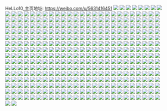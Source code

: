 HeLLo10_主页地址: https://weibo.com/u/5631416451 
![](https://wx4.sinaimg.cn/mw2000/00696QFBly1h9gvikogoyj30u0140dkh.jpg) 
![](https://wx4.sinaimg.cn/mw2000/00696QFBly1h9gvikwonqj30u012b7bi.jpg) 
![](https://wx4.sinaimg.cn/mw2000/00696QFBly1h9gvikfmyjj30u0140afq.jpg) 
![](https://wx4.sinaimg.cn/mw2000/00696QFBly1h9gvil4nvqj30u0140dl4.jpg) 
![](https://wx4.sinaimg.cn/mw2000/00696QFBly1h9gvilc6n3j30u0140jwq.jpg) 
![](https://wx4.sinaimg.cn/mw2000/00696QFBly1h9gvils35dj30u0143aet.jpg) 
![](https://wx4.sinaimg.cn/mw2000/00696QFBly1h8ce9akb11j30u014041a.jpg) 
![](https://wx4.sinaimg.cn/mw2000/00696QFBly1h8ce99rm3gj30wr0u0785.jpg) 
![](https://wx4.sinaimg.cn/mw2000/00696QFBly1h7e6f5nr23j30u00u0dhk.jpg) 
![](https://wx4.sinaimg.cn/mw2000/00696QFBly1h7e6f615dxj30u00u0gsd.jpg) 
![](https://wx4.sinaimg.cn/mw2000/00696QFBly1h7e6f5c0t3j30u00u0wmt.jpg) 
![](https://wx4.sinaimg.cn/mw2000/00696QFBly1h7bfurokdmj30nj0sgmzv.jpg) 
![](https://wx4.sinaimg.cn/mw2000/00696QFBly1h7bfus3k7xj30wi0o50x0.jpg) 
![](https://wx4.sinaimg.cn/mw2000/00696QFBly1h7bfuqio0lj30wh0oitbj.jpg) 
![](https://wx4.sinaimg.cn/mw2000/00696QFBly1h6tf9h2k1yj31hc0u0k1x.jpg) 
![](https://wx4.sinaimg.cn/mw2000/00696QFBly1h6tf9ejcaaj31400u0wmw.jpg) 
![](https://wx4.sinaimg.cn/mw2000/00696QFBly1h6q19s6ti1j30u014010m.jpg) 
![](https://wx4.sinaimg.cn/mw2000/00696QFBly1h6q19ugqxtj31400u00xq.jpg) 
![](https://wx4.sinaimg.cn/mw2000/00696QFBly1h6hidrooelj30u01400u3.jpg) 
![](https://wx4.sinaimg.cn/mw2000/00696QFBly1h6hids96duj30u014043r.jpg) 
![](https://wx4.sinaimg.cn/mw2000/00696QFBly1h6hieypjwyj30u00so43z.jpg) 
![](https://wx4.sinaimg.cn/mw2000/00696QFBly1h6cg748rlkj30u014045c.jpg) 
![](https://wx4.sinaimg.cn/mw2000/00696QFBly1h6cg74je1xj30u0140n44.jpg) 
![](https://wx4.sinaimg.cn/mw2000/00696QFBly1h60muvlv05j30u0140js8.jpg) 
![](https://wx4.sinaimg.cn/mw2000/00696QFBly1h60muvuuwjj30u0140wia.jpg) 
![](https://wx4.sinaimg.cn/mw2000/00696QFBly1h60muwgwvzj30u01400wq.jpg) 
![](https://wx4.sinaimg.cn/mw2000/00696QFBly1h60mw9haloj30u014w455.jpg) 
![](https://wx4.sinaimg.cn/mw2000/00696QFBly1h60mw95beyj30u014eq3q.jpg) 
![](https://wx4.sinaimg.cn/mw2000/00696QFBly1h60muwoyh1j30u01400yc.jpg) 
![](https://wx4.sinaimg.cn/mw2000/00696QFBly1h5q2p63zo4j31400u0471.jpg) 
![](https://wx4.sinaimg.cn/mw2000/00696QFBly1h5q2p5f7bsj31400u0jxn.jpg) 
![](https://wx4.sinaimg.cn/mw2000/00696QFBly1h5q2p5p8rtj30u0140wnj.jpg) 
![](https://wx4.sinaimg.cn/mw2000/00696QFBly1h5q2p6avc2j31400u0wlk.jpg) 
![](https://wx4.sinaimg.cn/mw2000/00696QFBly1h5q2p7ambzj31400u0wof.jpg) 
![](https://wx4.sinaimg.cn/mw2000/00696QFBly1h5q2uiolzuj31hc0u07ei.jpg) 
![](https://wx4.sinaimg.cn/mw2000/00696QFBly1h5q2uiw1prj31400u0dnr.jpg) 
![](https://wx4.sinaimg.cn/mw2000/00696QFBly1h5q2uj7abaj312a0t60z3.jpg) 
![](https://wx4.sinaimg.cn/mw2000/00696QFBly1h56pn5u32qj30u014qdp0.jpg) 
![](https://wx4.sinaimg.cn/mw2000/00696QFBly1h56pn3k58kj30u0288tmm.jpg) 
![](https://wx4.sinaimg.cn/mw2000/00696QFBly1h56pn40c5lj30u027tqj0.jpg) 
![](https://wx4.sinaimg.cn/mw2000/00696QFBly1h56pn4assgj30u0280k2p.jpg) 
![](https://wx4.sinaimg.cn/mw2000/00696QFBly1h56pn4k2wvj30u028d7g0.jpg) 
![](https://wx4.sinaimg.cn/mw2000/00696QFBly1h56pn4zxilj30u0142jxw.jpg) 
![](https://wx4.sinaimg.cn/mw2000/00696QFBly1h56pn6diepj30u014kdnq.jpg) 
![](https://wx4.sinaimg.cn/mw2000/00696QFBly1h56pn78wqwj30u0140q7s.jpg) 
![](https://wx4.sinaimg.cn/mw2000/00696QFBly1h56pn6x78rj30u0141qdi.jpg) 
![](https://wx4.sinaimg.cn/mw2000/00696QFBly1h56pn7lmhdj31400u0wks.jpg) 
![](https://wx4.sinaimg.cn/mw2000/00696QFBly1h4ym35qiuaj30u01hcjxv.jpg) 
![](https://wx4.sinaimg.cn/mw2000/00696QFBly1h4r8j00btfj30u01vitjh.jpg) 
![](https://wx4.sinaimg.cn/mw2000/00696QFBly1h4nxvpyyjbj30k00zkq5w.jpg) 
![](https://wx4.sinaimg.cn/mw2000/00696QFBly1h4nxvq8jkaj30u02i0k8m.jpg) 
![](https://wx4.sinaimg.cn/mw2000/00696QFBly1h4nxvqtqyzj30u0339awz.jpg) 
![](https://wx4.sinaimg.cn/mw2000/00696QFBly1h4nxvr8z7dj30sg340h6q.jpg) 
![](https://wx4.sinaimg.cn/mw2000/00696QFBly1h4nxvrl08lj30u01o07k1.jpg) 
![](https://wx4.sinaimg.cn/mw2000/00696QFBly1h4nxvrysy4j30u013ygv2.jpg) 
![](https://wx4.sinaimg.cn/mw2000/00696QFBly1h4nxvpn6ghj30u02kina1.jpg) 
![](https://wx4.sinaimg.cn/mw2000/00696QFBly1h4nxvsblruj30u00u0gr0.jpg) 
![](https://wx4.sinaimg.cn/mw2000/00696QFBly1h4nxvsiyy5j30u0141jwt.jpg) 
![](https://wx4.sinaimg.cn/mw2000/00696QFBly1h3lccvo8y9j30s80tgaei.jpg) 
![](https://wx4.sinaimg.cn/mw2000/00696QFBly1h3lccvwswlj30u00u00xa.jpg) 
![](https://wx4.sinaimg.cn/mw2000/00696QFBly1h3lccvg7wbj30sr0sln2a.jpg) 
![](https://wx4.sinaimg.cn/mw2000/00696QFBly1h34murxpm5j30u0140dmh.jpg) 
![](https://wx4.sinaimg.cn/mw2000/00696QFBly1h34mut4rhmj31400u0wn4.jpg) 
![](https://wx4.sinaimg.cn/mw2000/00696QFBly1h34muv0b9nj30qa0pmdiw.jpg) 
![](https://wx4.sinaimg.cn/mw2000/00696QFBly1h34muvy25dj31c60u0wtn.jpg) 
![](https://wx4.sinaimg.cn/mw2000/00696QFBly1h34mw2ybmbj313z0u0thj.jpg) 
![](https://wx4.sinaimg.cn/mw2000/00696QFBly1h32yjvywnhj30u01syqd6.jpg) 
![](https://wx4.sinaimg.cn/mw2000/00696QFBly1h32yjtna12j31hc0u0tia.jpg) 
![](https://wx4.sinaimg.cn/mw2000/00696QFBly1h32yjwkl2dj30u01hctl3.jpg) 
![](https://wx4.sinaimg.cn/mw2000/00696QFBly1h32yjyr7n5j30u01syq8o.jpg) 
![](https://wx4.sinaimg.cn/mw2000/00696QFBly1h324kq5m1yj312s0u0jyg.jpg) 
![](https://wx4.sinaimg.cn/mw2000/00696QFBly1h324kquvraj31630ty7cd.jpg) 
![](https://wx4.sinaimg.cn/mw2000/00696QFBly1h324ksed36j31400u0tg5.jpg) 
![](https://wx4.sinaimg.cn/mw2000/00696QFBly1h2xsiucxtvj30wi1ycq7o.jpg) 
![](https://wx4.sinaimg.cn/mw2000/00696QFBly1h2i24rlqcfj30u00u00wd.jpg) 
![](https://wx4.sinaimg.cn/mw2000/00696QFBly1h2fsfrw8ilj30gv0gvq74.jpg) 
![](https://wx4.sinaimg.cn/mw2000/00696QFBly1h2e1bnfxprj31a80q0dty.jpg) 
![](https://wx4.sinaimg.cn/mw2000/00696QFBly1h2e1br1su6j31hc0u0dws.jpg) 
![](https://wx4.sinaimg.cn/mw2000/00696QFBly1h2e1cx6xnaj31400u0duv.jpg) 
![](https://wx4.sinaimg.cn/mw2000/00696QFBly1h2e1dtteknj30s80tmthv.jpg) 
![](https://wx4.sinaimg.cn/mw2000/00696QFBly1h2e1emzi7pj31400u07jg.jpg) 
![](https://wx4.sinaimg.cn/mw2000/00696QFBly1h236y8co6gj30u00u0jws.jpg) 
![](https://wx4.sinaimg.cn/mw2000/00696QFBly1h1zpv7h3voj31ag1ag155.jpg) 
![](https://wx4.sinaimg.cn/mw2000/00696QFBly1h1zi5s0l1zj30ku0rs784.jpg) 
![](https://wx4.sinaimg.cn/mw2000/00696QFBly1h1zi5s7f90j30lx0rqn1h.jpg) 
![](https://wx4.sinaimg.cn/mw2000/00696QFBly1h1w3b9s5yyj30u01sxdmw.jpg) 
![](https://wx4.sinaimg.cn/mw2000/00696QFBly1h1vdqdxwwkj30nl0la48y.jpg) 
![](https://wx4.sinaimg.cn/mw2000/00696QFBly1h1uzsobmbnj30wi1yc163.jpg) 
![](https://wx4.sinaimg.cn/mw2000/00696QFBly1h1ndrlwonbj30tn1gokgr.jpg) 
![](https://wx4.sinaimg.cn/mw2000/00696QFBly1h1ndrmcxgbj30go0giq3j.jpg) 
![](https://wx4.sinaimg.cn/mw2000/00696QFBly1h1a3968v3gj30u00uzwi4.jpg) 
![](https://wx4.sinaimg.cn/mw2000/00696QFBly1h1a395t0p1j312m0u0adx.jpg) 
![](https://wx4.sinaimg.cn/mw2000/00696QFBly1h19f1f5udqj30mh0mhjv1.jpg) 
![](https://wx4.sinaimg.cn/mw2000/00696QFBly1h15kujibsej30u015cdmh.jpg) 
![](https://wx4.sinaimg.cn/mw2000/00696QFBly1h0xu5i84flj30u0140wkq.jpg) 
![](https://wx4.sinaimg.cn/mw2000/00696QFBly1h0wu7xtovkj31400u0gsf.jpg) 
![](https://wx4.sinaimg.cn/mw2000/00696QFBly1h0tzh91xvkj30u00u0wh3.jpg) 
![](https://wx4.sinaimg.cn/mw2000/00696QFBly1h0qylcc6w2j30u00u0jx4.jpg) 
![](https://wx4.sinaimg.cn/mw2000/00696QFBly1h0qylbl1z3j30u00u0dm1.jpg) 
![](https://wx4.sinaimg.cn/mw2000/00696QFBly1h0omem5ossj30tn0tn0wg.jpg) 
![](https://wx4.sinaimg.cn/mw2000/00696QFBly1h0m2weszsjj30u10u00xq.jpg) 
![](https://wx4.sinaimg.cn/mw2000/00696QFBly1h0m2wf0z3sj30ja0ibtat.jpg) 
![](https://wx4.sinaimg.cn/mw2000/00696QFBly1h0howpcn46j30s70rmmzf.jpg) 
![](https://wx4.sinaimg.cn/mw2000/00696QFBly1h0gn1taexoj30u0140jyj.jpg) 
![](https://wx4.sinaimg.cn/mw2000/00696QFBly1h0gn62ll3gj30u0140dm9.jpg) 
![](https://wx4.sinaimg.cn/mw2000/00696QFBly1h0gn6e7qqvj31400u0q6r.jpg) 
![](https://wx4.sinaimg.cn/mw2000/00696QFBly1h04wsuovewj30u01sxtd0.jpg) 
![](https://wx4.sinaimg.cn/mw2000/00696QFBly1h04wro5sorj30u01syn0f.jpg) 
![](https://wx4.sinaimg.cn/mw2000/00696QFBly1h02kcvtky2j30go0goac5.jpg) 
![](https://wx4.sinaimg.cn/mw2000/00696QFBly1gzxjk1l1xfj30wi0hm40x.jpg) 
![](https://wx4.sinaimg.cn/mw2000/00696QFBly1gzuo0qpq92j31400u0n0p.jpg) 
![](https://wx4.sinaimg.cn/mw2000/00696QFBly1gzum9xk5iyj30y00pigsv.jpg) 
![](https://wx4.sinaimg.cn/mw2000/00696QFBly1gzs6i2cbw4j315o2z17wh.jpg) 
![](https://wx4.sinaimg.cn/mw2000/00696QFBly1gzs6i3h6nqj30xc3pc4qp.jpg) 
![](https://wx4.sinaimg.cn/mw2000/00696QFBly1gzs6i40edcj315o334kjl.jpg) 
![](https://wx4.sinaimg.cn/mw2000/00696QFBly1gzs6i4o7qlj315o334kjl.jpg) 
![](https://wx4.sinaimg.cn/mw2000/00696QFBly1gzs6i2wh3bj315o31fnpd.jpg) 
![](https://wx4.sinaimg.cn/mw2000/00696QFBly1gzs6i1oql5j30xc35w1kx.jpg) 
![](https://wx4.sinaimg.cn/mw2000/00696QFBly1gzs6jwv6loj32c0340b2a.jpg) 
![](https://wx4.sinaimg.cn/mw2000/00696QFBly1gzohmdoegsj30wi1ycn69.jpg) 
![](https://wx4.sinaimg.cn/mw2000/00696QFBly1gzhgsnev46j32b42b4qv5.jpg) 
![](https://wx4.sinaimg.cn/mw2000/00696QFBly1gzhgsnqwpqj30zg1bajv6.jpg) 
![](https://wx4.sinaimg.cn/mw2000/00696QFBly1gzbn71d92yj33402c01ky.jpg) 
![](https://wx4.sinaimg.cn/mw2000/00696QFBly1gz8cr1kttgj30wi1yce0k.jpg) 
![](https://wx4.sinaimg.cn/mw2000/00696QFBly1gz3cxv5l1ij32i11vjhdt.jpg) 
![](https://wx4.sinaimg.cn/mw2000/00696QFBly1gyyu8oa7tcj30y70pn76q.jpg) 
![](https://wx4.sinaimg.cn/mw2000/00696QFBly1gyx0qy3pmkj30u00u0jvk.jpg) 
![](https://wx4.sinaimg.cn/mw2000/00696QFBly1gyvcyggn08j32c0340kjn.jpg) 
![](https://wx4.sinaimg.cn/mw2000/00696QFBly1gyvcyhwh0dj32c03407wj.jpg) 
![](https://wx4.sinaimg.cn/mw2000/00696QFBly1gyvcyjnd4aj32c0340x6q.jpg) 
![](https://wx4.sinaimg.cn/mw2000/00696QFBly1gyoqt6ey8ij30u00u0dk2.jpg) 
![](https://wx4.sinaimg.cn/mw2000/00696QFBly1gyoqt6tmpzj30u00u0ad2.jpg) 
![](https://wx4.sinaimg.cn/mw2000/00696QFBly1gyoqt74mpvj30u00u0gs6.jpg) 
![](https://wx4.sinaimg.cn/mw2000/00696QFBly1gykvffcibej32c02c0b29.jpg) 
![](https://wx4.sinaimg.cn/mw2000/00696QFBly1gykvflfk46j32c0340kjm.jpg) 
![](https://wx4.sinaimg.cn/mw2000/00696QFBly1gykvfhzedjj32c0340kjm.jpg) 
![](https://wx4.sinaimg.cn/mw2000/00696QFBly1gykvgy4an6j329727nqv5.jpg) 
![](https://wx4.sinaimg.cn/mw2000/00696QFBly1gykvfjsgslj32c03407wi.jpg) 
![](https://wx4.sinaimg.cn/mw2000/00696QFBly1gykvffzfduj31sc1sc7wh.jpg) 
![](https://wx4.sinaimg.cn/mw2000/00696QFBly1gyfv4wsjnij32bc2bcqsz.jpg) 
![](https://wx4.sinaimg.cn/mw2000/00696QFBly1gyfunzgd7jj32bc2bckjl.jpg) 
![](https://wx4.sinaimg.cn/mw2000/00696QFBly1gyeojl45k2j323x22te81.jpg) 
![](https://wx4.sinaimg.cn/mw2000/00696QFBly1gyb7vanj6nj30u00u0q6g.jpg) 
![](https://wx4.sinaimg.cn/mw2000/00696QFBly1gyb7vbtitgj30u00u0dm9.jpg) 
![](https://wx4.sinaimg.cn/mw2000/00696QFBly1gyb7vaynirj30u00u010d.jpg) 
![](https://wx4.sinaimg.cn/mw2000/00696QFBly1gyb7vcgl3kj30u00u07a4.jpg) 
![](https://wx4.sinaimg.cn/mw2000/00696QFBly1gyb7vxgqj5j32bc2bc1kz.jpg) 
![](https://wx4.sinaimg.cn/mw2000/00696QFBly1gyb7wmggilj30qo0ssgpy.jpg) 
![](https://wx4.sinaimg.cn/mw2000/00696QFBly1gya1mntsu8j33342bckjn.jpg) 
![](https://wx4.sinaimg.cn/mw2000/00696QFBly1gy90noexetj3340340npd.jpg) 
![](https://wx4.sinaimg.cn/mw2000/00696QFBly1gy8tnihl5vj32bc2bce82.jpg) 
![](https://wx4.sinaimg.cn/mw2000/00696QFBly1gy0o0hh9iwj31400u0416.jpg) 
![](https://wx4.sinaimg.cn/mw2000/00696QFBly1gy0o0ikl6lj31400u0wkd.jpg) 
![](https://wx4.sinaimg.cn/mw2000/00696QFBly1gxxiff9sl5j310b33zhdt.jpg) 
![](https://wx4.sinaimg.cn/mw2000/00696QFBly1gxxiffy2ddj315g33zb2a.jpg) 
![](https://wx4.sinaimg.cn/mw2000/00696QFBly1gxxifgj1tjj311z21fhdt.jpg) 
![](https://wx4.sinaimg.cn/mw2000/00696QFBly1gxxifhccamj3187340hdt.jpg) 
![](https://wx4.sinaimg.cn/mw2000/00696QFBly1gxxifi2o1nj318t341kjl.jpg) 
![](https://wx4.sinaimg.cn/mw2000/00696QFBly1gxxifidqwzj30go0edq3p.jpg) 
![](https://wx4.sinaimg.cn/mw2000/00696QFBly1gxvps2lyj0j30u00u0790.jpg) 
![](https://wx4.sinaimg.cn/mw2000/00696QFBly1gxpstgdcrzj33sw3sw7wj.jpg) 
![](https://wx4.sinaimg.cn/mw2000/00696QFBly1gxp2fv4n1kj30q50wcae0.jpg) 
![](https://wx4.sinaimg.cn/mw2000/00696QFBly1gxatsjh8ktj30to0lzgmc.jpg) 
![](https://wx4.sinaimg.cn/mw2000/00696QFBly1gxatsjvtgnj30tu15wmyf.jpg) 
![](https://wx4.sinaimg.cn/mw2000/00696QFBly1gxatskadc4j30tu15w759.jpg) 
![](https://wx4.sinaimg.cn/mw2000/00696QFBly1gxatsklebbj30tu15wmy8.jpg) 
![](https://wx4.sinaimg.cn/mw2000/00696QFBly1gxatskxeqoj30tu15wdgx.jpg) 
![](https://wx4.sinaimg.cn/mw2000/00696QFBly1gxatsl7wosj30tu15wwg8.jpg) 
![](https://wx4.sinaimg.cn/mw2000/00696QFBly1gxatsllmu0j30tu15wmyr.jpg) 
![](https://wx4.sinaimg.cn/mw2000/00696QFBly1gxatsm9henj30tu15w41h.jpg) 
![](https://wx4.sinaimg.cn/mw2000/00696QFBly1gwo3lp02y4j30qo072gma.jpg) 
![](https://wx4.sinaimg.cn/mw2000/00696QFBly1gw5sjj8e0dj30u00u0gph.jpg) 
![](https://wx4.sinaimg.cn/mw2000/00696QFBly1gw3beq2r7gj30o01hctf0.jpg) 
![](https://wx4.sinaimg.cn/mw2000/00696QFBly1gw3ber846vj30o01hcgtm.jpg) 
![](https://wx4.sinaimg.cn/mw2000/00696QFBly1gw3bernkdqj30o01hc101.jpg) 
![](https://wx4.sinaimg.cn/mw2000/00696QFBly1gvyry30n9jj30u00u00xw.jpg) 
![](https://wx4.sinaimg.cn/mw2000/00696QFBly1gvyry3qftqj30u01y07im.jpg) 
![](https://wx4.sinaimg.cn/mw2000/00696QFBly1gvyry4f6clj30u00u0gqv.jpg) 
![](https://wx4.sinaimg.cn/mw2000/00696QFBly1gvyry5jto5j30u01o04je.jpg) 
![](https://wx4.sinaimg.cn/mw2000/00696QFBly1gvyry6b1zej30u0140q7f.jpg) 
![](https://wx4.sinaimg.cn/mw2000/00696QFBly1gvyry6oarlj31hc0u0grp.jpg) 
![](https://wx4.sinaimg.cn/mw2000/00696QFBly1gvto660w1cj30u00u0q6z.jpg) 
![](https://wx4.sinaimg.cn/mw2000/00696QFBly1gvqj340362j61400u0mzy02.jpg) 
![](https://wx4.sinaimg.cn/mw2000/00696QFBly1gvqj34u87qj61400u00xq02.jpg) 
![](https://wx4.sinaimg.cn/mw2000/00696QFBly1gvqj35nbpxj61400u0aex02.jpg) 
![](https://wx4.sinaimg.cn/mw2000/00696QFBly1gvipka54dpj30u00u0mzq.jpg) 
![](https://wx4.sinaimg.cn/mw2000/00696QFBly1gvipk8isnoj60u00u0n0m02.jpg) 
![](https://wx4.sinaimg.cn/mw2000/00696QFBly1gvipkaslboj60u00u040l02.jpg) 
![](https://wx4.sinaimg.cn/mw2000/00696QFBly1gvh2mx5byzj60u00u0wiv02.jpg) 
![](https://wx4.sinaimg.cn/mw2000/00696QFBly1gvcude6lbzj60u0140af102.jpg) 
![](https://wx4.sinaimg.cn/mw2000/00696QFBly1gvcudf3ps3j60u00u0wi302.jpg) 
![](https://wx4.sinaimg.cn/mw2000/00696QFBly1gvbl2voy61j61400u0wiu02.jpg) 
![](https://wx4.sinaimg.cn/mw2000/00696QFBly1gvbl2wez0ej61400u010m02.jpg) 
![](https://wx4.sinaimg.cn/mw2000/00696QFBly1gv3ivs6819j30u01uoadv.jpg) 
![](https://wx4.sinaimg.cn/mw2000/00696QFBly1guu2yt4q1qj62bc334kjl02.jpg) 
![](https://wx4.sinaimg.cn/mw2000/00696QFBly1guu2yu1t1ej60u01uoq9202.jpg) 
![](https://wx4.sinaimg.cn/mw2000/00696QFBly1guu2yut851j60u01uogw002.jpg) 
![](https://wx4.sinaimg.cn/mw2000/00696QFBly1guu2yvi76qj60qo0bz0w302.jpg) 
![](https://wx4.sinaimg.cn/mw2000/00696QFBly1guu2ywhy7fj60o01hck2802.jpg) 
![](https://wx4.sinaimg.cn/mw2000/00696QFBly1guu2ywzzomj608r08wq3802.jpg) 
![](https://wx4.sinaimg.cn/mw2000/00696QFBly1gurxsocna3j64c0200qv702.jpg) 
![](https://wx4.sinaimg.cn/mw2000/00696QFBly1gurxsrl7rbj64c0200hdv02.jpg) 
![](https://wx4.sinaimg.cn/mw2000/00696QFBly1gurxst30yej63342bcnpe02.jpg) 
![](https://wx4.sinaimg.cn/mw2000/00696QFBly1guom0cidv4j60u01uoal702.jpg) 
![](https://wx4.sinaimg.cn/mw2000/00696QFBly1guom0cxsozj60u01uoqbu02.jpg) 
![](https://wx4.sinaimg.cn/mw2000/00696QFBly1gumsu5eq7jj61hc0o0k2b02.jpg) 
![](https://wx4.sinaimg.cn/mw2000/00696QFBly1guermz389yj63361fd4pv02.jpg) 
![](https://wx4.sinaimg.cn/mw2000/00696QFBly1gue9fp6nh3j60qo0g0gmh02.jpg) 
![](https://wx4.sinaimg.cn/mw2000/00696QFBly1gu608q0k86j33342bcnpe.jpg) 
![](https://wx4.sinaimg.cn/mw2000/00696QFBly1gu1ae2lwnaj32bc334qv5.jpg) 
![](https://wx4.sinaimg.cn/mw2000/00696QFBly1gu1ae3htl0j32bc334npd.jpg) 
![](https://wx4.sinaimg.cn/mw2000/00696QFBly1gu1ae4bpn7j32bc334npd.jpg) 
![](https://wx4.sinaimg.cn/mw2000/00696QFBly1gtvgh66mnuj30qo0k4tbk.jpg) 
![](https://wx4.sinaimg.cn/mw2000/00696QFBly1gtujkcvzh1j33342bcu0z.jpg) 
![](https://wx4.sinaimg.cn/mw2000/00696QFBly1gttunbyhd0j30u01900yd.jpg) 
![](https://wx4.sinaimg.cn/mw2000/00696QFBly1gttunc9vbrj30ii0o1q63.jpg) 
![](https://wx4.sinaimg.cn/mw2000/00696QFBly1gttuncy4ubj30u01600w6.jpg) 
![](https://wx4.sinaimg.cn/mw2000/00696QFBly1gttei7vcmqj32o02dfx6p.jpg) 
![](https://wx4.sinaimg.cn/mw2000/00696QFBly1gttei9cwdmj32902bb1ky.jpg) 
![](https://wx4.sinaimg.cn/mw2000/00696QFBly1gtt7v49fobj30rs0ijjtd.jpg) 
![](https://wx4.sinaimg.cn/mw2000/00696QFBly1gtt8bmtnpxj30m80vwtdq.jpg) 
![](https://wx4.sinaimg.cn/mw2000/00696QFBly1gtt8h7nmu1j30qo0s07bf.jpg) 
![](https://wx4.sinaimg.cn/mw2000/00696QFBly1gtt8h9secyj30qo123wl7.jpg) 
![](https://wx4.sinaimg.cn/mw2000/00696QFBly1gtpp1qh4olj30u01uok0r.jpg) 
![](https://wx4.sinaimg.cn/mw2000/00696QFBly1gtpp1rewjrj30dw0djdgd.jpg) 
![](https://wx4.sinaimg.cn/mw2000/00696QFBly1gtnjx161haj31vy235b29.jpg) 
![](https://wx4.sinaimg.cn/mw2000/00696QFBly1gtnjx26tslj31zj2cab2a.jpg) 
![](https://wx4.sinaimg.cn/mw2000/00696QFBly1gtnjx33zr1j31ps2kxnpd.jpg) 
![](https://wx4.sinaimg.cn/mw2000/00696QFBly1gtmvcwcb57j30c80c8dgh.jpg) 
![](https://wx4.sinaimg.cn/mw2000/00696QFBly1gthctpjmkfj30qk0fpacb.jpg) 
![](https://wx4.sinaimg.cn/mw2000/00696QFBly1gthctpurq1j30pr0dvmza.jpg) 
![](https://wx4.sinaimg.cn/mw2000/00696QFBly1gtgn9mvxgqj31zv2dckjm.jpg) 
![](https://wx4.sinaimg.cn/mw2000/00696QFBly1gt1cit3rcaj30fm0xu40k.jpg) 
![](https://wx4.sinaimg.cn/mw2000/00696QFBly1gsszjr3yv3j30u01uoqa1.jpg) 
![](https://wx4.sinaimg.cn/mw2000/00696QFBly1gsszjtbdvyj30u01uon2i.jpg) 
![](https://wx4.sinaimg.cn/mw2000/00696QFBly1gsrqfk38rpj32bc334qv6.jpg) 
![](https://wx4.sinaimg.cn/mw2000/00696QFBly1gso4ktzz36j30u00uujvm.jpg) 
![](https://wx4.sinaimg.cn/mw2000/00696QFBly1gsliiext9kj31sg2ds7wh.jpg) 
![](https://wx4.sinaimg.cn/mw2000/00696QFBly1gsliigfp2nj32c03404qq.jpg) 
![](https://wx4.sinaimg.cn/mw2000/00696QFBly1gsliihddxdj31sg23p4qp.jpg) 
![](https://wx4.sinaimg.cn/mw2000/00696QFBly1gsix8nw10qj31hc0o0h66.jpg) 
![](https://wx4.sinaimg.cn/mw2000/00696QFBly1gsix8xuj1sj31bi0u0qbk.jpg) 
![](https://wx4.sinaimg.cn/mw2000/00696QFBly1gsix9cmd11j32bc334qv6.jpg) 
![](https://wx4.sinaimg.cn/mw2000/00696QFBly1gsix8qv3mdj32df1t51ky.jpg) 
![](https://wx4.sinaimg.cn/mw2000/00696QFBly1gsix8t67jcj33342bc4qr.jpg) 
![](https://wx4.sinaimg.cn/mw2000/00696QFBly1gsix8toa33j30dp0d10t4.jpg) 
![](https://wx4.sinaimg.cn/mw2000/00696QFBly1gs7b3o3qm5j30zk0k0wli.jpg) 
![](https://wx4.sinaimg.cn/mw2000/00696QFBly1gs2sopn44rj30j00j0gml.jpg) 
![](https://wx4.sinaimg.cn/mw2000/00696QFBly1gs2soqq1joj30hs0hsabg.jpg) 
![](https://wx4.sinaimg.cn/mw2000/00696QFBly1gs2soqzifdj30go08r3z2.jpg) 
![](https://wx4.sinaimg.cn/mw2000/00696QFBly1gs1vytsedbj30qo0u2gqk.jpg) 
![](https://wx4.sinaimg.cn/mw2000/00696QFBly1gs05t06q71j31400u0myr.jpg) 
![](https://wx4.sinaimg.cn/mw2000/00696QFBly1grzbqds4wqj33342bckjn.jpg) 
![](https://wx4.sinaimg.cn/mw2000/00696QFBly1grzbqfqzjuj33342bcb2b.jpg) 
![](https://wx4.sinaimg.cn/mw2000/00696QFBly1grzbqgmaekj31hc0o01kx.jpg) 
![](https://wx4.sinaimg.cn/mw2000/00696QFBly1grvhkxt0pkj30ku0eedha.jpg) 
![](https://wx4.sinaimg.cn/mw2000/00696QFBly1grmwng8o0kj30c80c8abe.jpg) 
![](https://wx4.sinaimg.cn/mw2000/00696QFBly1grhhxx0dr1j32bc336x6p.jpg) 
![](https://wx4.sinaimg.cn/mw2000/00696QFBly1gr74d2fgr4j30qo0xc430.jpg) 
![](https://wx4.sinaimg.cn/mw2000/00696QFBly1gr63jcbtejj30u00u0tq6.jpg) 
![](https://wx4.sinaimg.cn/mw2000/00696QFBly1gr63jd24ogj30u00u0h2o.jpg) 
![](https://wx4.sinaimg.cn/mw2000/00696QFBly1gqw0ytzhbwj33342bchdv.jpg) 
![](https://wx4.sinaimg.cn/mw2000/00696QFBly1gqw0yupnjqj31610o0h3m.jpg) 
![](https://wx4.sinaimg.cn/mw2000/00696QFBly1gqw0zwux25j33342bchdz.jpg) 
![](https://wx4.sinaimg.cn/mw2000/00696QFBly1gqw1001dizj33342bcb2d.jpg) 
![](https://wx4.sinaimg.cn/mw2000/00696QFBly1gqw100veo7j31400u0am6.jpg) 
![](https://wx4.sinaimg.cn/mw2000/00696QFBly1gqw101gnlbj30ou0klwfg.jpg) 
![](https://wx4.sinaimg.cn/mw2000/00696QFBly1gqqg3ascfjj31ry28xkjl.jpg) 
![](https://wx4.sinaimg.cn/mw2000/00696QFBly1gqqg3bugn3j30u00hetg3.jpg) 
![](https://wx4.sinaimg.cn/mw2000/00696QFBly1gqqg3dmdwwj3106340u0z.jpg) 
![](https://wx4.sinaimg.cn/mw2000/00696QFBly1gqqg3fpyk3j31hc0o01kx.jpg) 
![](https://wx4.sinaimg.cn/mw2000/00696QFBly1gqlcsibkhyj316z0qcadw.jpg) 
![](https://wx4.sinaimg.cn/mw2000/00696QFBly1gqlcsizjhkj318y0nmwk4.jpg) 
![](https://wx4.sinaimg.cn/mw2000/00696QFBly1gqlcsjk8x5j31400miacr.jpg) 
![](https://wx4.sinaimg.cn/mw2000/00696QFBly1gqlcsk36tgj30ty0if401.jpg) 
![](https://wx4.sinaimg.cn/mw2000/00696QFBly1gq49iuke2dj32bc334kjo.jpg) 
![](https://wx4.sinaimg.cn/mw2000/00696QFBly1gq49iyg473j32bc334hdv.jpg) 
![](https://wx4.sinaimg.cn/mw2000/00696QFBly1gq49jtw47fj30u01uo4qp.jpg) 
![](https://wx4.sinaimg.cn/mw2000/00696QFBly1gq2xusknuxj33342bc4qt.jpg) 
![](https://wx4.sinaimg.cn/mw2000/00696QFBly1gq2xuutisrj33342bckjo.jpg) 
![](https://wx4.sinaimg.cn/mw2000/00696QFBly1gpu0c0eaoxj31400u0gqt.jpg) 
![](https://wx4.sinaimg.cn/mw2000/00696QFBly1gps87hxsq9j33342bcnpf.jpg) 
![](https://wx4.sinaimg.cn/mw2000/00696QFBly1gpo99idx97j30u00q9wpj.jpg) 
![](https://wx4.sinaimg.cn/mw2000/00696QFBly1gpo59wh8nkj33342bchdz.jpg) 
![](https://wx4.sinaimg.cn/mw2000/00696QFBly1gpha19bpquj33341e0hdu.jpg) 
![](https://wx4.sinaimg.cn/mw2000/00696QFBly1gpbcdxalx5j33341e01kz.jpg) 
![](https://wx4.sinaimg.cn/mw2000/00696QFBly1gpbcdz3nutj33341e04qr.jpg) 
![](https://wx4.sinaimg.cn/mw2000/00696QFBly1goxdgukev2j31e01m4b2a.jpg) 
![](https://wx4.sinaimg.cn/mw2000/00696QFBly1go80iyj6btj30u01uoagd.jpg) 
![](https://wx4.sinaimg.cn/mw2000/00696QFBly1go80iz1x55j30u01uown3.jpg) 
![](https://wx4.sinaimg.cn/mw2000/00696QFBly1go7npnndiyj30u01uo7wh.jpg) 
![](https://wx4.sinaimg.cn/mw2000/00696QFBly1go08dkjj9mj33341e0u0y.jpg) 
![](https://wx4.sinaimg.cn/mw2000/00696QFBly1gnua4yjzgmj31jk15ox6p.jpg) 
![](https://wx4.sinaimg.cn/mw2000/00696QFBly1gnua4zdz73j31jk15o7wi.jpg) 
![](https://wx4.sinaimg.cn/mw2000/00696QFBly1gnua4zr2d5j30sc0hyth6.jpg) 
![](https://wx4.sinaimg.cn/mw2000/00696QFBly1gnlobspmczj30u00bj74z.jpg) 
![](https://wx4.sinaimg.cn/mw2000/00696QFBly1gncqmxhaoxj32c03401l3.jpg) 
![](https://wx4.sinaimg.cn/mw2000/00696QFBly1gncqmythkkj32c0340u0z.jpg) 
![](https://wx4.sinaimg.cn/mw2000/00696QFBly1gncqn02udsj32c0340b2b.jpg) 
![](https://wx4.sinaimg.cn/mw2000/00696QFBly1gn0ud54k7kj31e0334e83.jpg) 
![](https://wx4.sinaimg.cn/mw2000/00696QFBly1gmnh17z6clj30o01hcdop.jpg) 
![](https://wx4.sinaimg.cn/mw2000/00696QFBly1gmnh193wzej30o01hcti7.jpg) 
![](https://wx4.sinaimg.cn/mw2000/00696QFBly1gmnh1a21o7j30u0140q8f.jpg) 
![](https://wx4.sinaimg.cn/mw2000/00696QFBly1gmm9036278j33341e07wj.jpg) 
![](https://wx4.sinaimg.cn/mw2000/00696QFBly1gmm904iayqj33341e0b2b.jpg) 
![](https://wx4.sinaimg.cn/mw2000/00696QFBly1gmm905e9nij33k01lku0x.jpg) 
![](https://wx4.sinaimg.cn/mw2000/00696QFBly1gmm906d80tj33341e0e82.jpg) 
![](https://wx4.sinaimg.cn/mw2000/00696QFBly1gmm90792w8j33341e04qq.jpg) 
![](https://wx4.sinaimg.cn/mw2000/00696QFBly1gmm907v6ikj30o01hc7wh.jpg) 
![](https://wx4.sinaimg.cn/mw2000/00696QFBly1gmm908qpfgj33k01lk1ky.jpg) 
![](https://wx4.sinaimg.cn/mw2000/00696QFBly1gmancnqe4pj30u011iaeo.jpg) 
![](https://wx4.sinaimg.cn/mw2000/00696QFBly1gmancoaa7nj30u01hcq7z.jpg) 
![](https://wx4.sinaimg.cn/mw2000/00696QFBly1gmancpdkh1j30u00u0n2t.jpg) 
![](https://wx4.sinaimg.cn/mw2000/00696QFBly1gmancq7f1lj30u00u0wka.jpg) 
![](https://wx4.sinaimg.cn/mw2000/00696QFBly1gm81cm3twaj31uo0u0tor.jpg) 
![](https://wx4.sinaimg.cn/mw2000/00696QFBly1gm81cnw66ij31uo0u04b3.jpg) 
![](https://wx4.sinaimg.cn/mw2000/00696QFBly1gm81coqd39j31uo0u0k5y.jpg) 
![](https://wx4.sinaimg.cn/mw2000/00696QFBly1gm81cq4nx1j30u01uowwn.jpg) 
![](https://wx4.sinaimg.cn/mw2000/00696QFBly1gm81crasgpj31uo0u0k8n.jpg) 
![](https://wx4.sinaimg.cn/mw2000/00696QFBly1gm81cs1li0j31uo0u046m.jpg) 
![](https://wx4.sinaimg.cn/mw2000/00696QFBly1gm81csuu0tj31uo0u0tqh.jpg) 
![](https://wx4.sinaimg.cn/mw2000/00696QFBly1gm81ctmunnj31eb0u0121.jpg) 
![](https://wx4.sinaimg.cn/mw2000/00696QFBly1gm81cuki23j31uo0u07gq.jpg) 
![](https://wx4.sinaimg.cn/mw2000/00696QFBly1gm81cvs3lgj31uo0u04db.jpg) 
![](https://wx4.sinaimg.cn/mw2000/00696QFBly1gm81cwqb7gj30ku26514i.jpg) 
![](https://wx4.sinaimg.cn/mw2000/00696QFBly1gm81cxkybjj30u01uotim.jpg) 
![](https://wx4.sinaimg.cn/mw2000/00696QFBly1gm81cyhou7j31uo0u0qjb.jpg) 
![](https://wx4.sinaimg.cn/mw2000/00696QFBly1gm81czd9g6j31kb0u0nam.jpg) 
![](https://wx4.sinaimg.cn/mw2000/00696QFBly1gm81d0bstoj31uo0u07kx.jpg) 
![](https://wx4.sinaimg.cn/mw2000/00696QFBly1glihbqhsx8j31400u0wf8.jpg) 
![](https://wx4.sinaimg.cn/mw2000/00696QFBly1gktjp20unyj30u01uo0vs.jpg) 
![](https://wx4.sinaimg.cn/mw2000/00696QFBly1gktjp2tc4vj30u01uo41o.jpg) 
![](https://wx4.sinaimg.cn/mw2000/00696QFBly1gktjp34ewzj30u00eamy0.jpg) 
![](https://wx4.sinaimg.cn/mw2000/00696QFBly1gk0sv4pq24j30qo0vm79u.jpg) 
![](https://wx4.sinaimg.cn/mw2000/00696QFBly1gjpq96tti9j31400u0788.jpg) 
![](https://wx4.sinaimg.cn/mw2000/00696QFBly1gjbt9nlmacj31uo0u0dr2.jpg) 
![](https://wx4.sinaimg.cn/mw2000/00696QFBly1gjbt9o4pthj31uo0u0wtt.jpg) 
![](https://wx4.sinaimg.cn/mw2000/00696QFBly1gj6alzvpf1j30on1hcdl9.jpg) 
![](https://wx4.sinaimg.cn/mw2000/00696QFBly1gj6am0gcomj30u0140dj8.jpg) 
![](https://wx4.sinaimg.cn/mw2000/00696QFBly1gj6ao9z7b9j301c01ca9t.jpg) 
![](https://wx4.sinaimg.cn/mw2000/00696QFBly1gj51ix3vhgj30840790st.jpg) 
![](https://wx4.sinaimg.cn/mw2000/00696QFBly1gj3wnwipr3j30p00n7gmf.jpg) 
![](https://wx4.sinaimg.cn/mw2000/00696QFBly1ginswgbnmej30u01uon1j.jpg) 
![](https://wx4.sinaimg.cn/mw2000/00696QFBly1ginsxqjisgj304g03sq2t.jpg) 
![](https://wx4.sinaimg.cn/mw2000/00696QFBly1ginsxqx3gzj30qo0hsaj3.jpg) 
![](https://wx4.sinaimg.cn/mw2000/00696QFBly1gimjsfrdfnj30u0140gsm.jpg) 
![](https://wx4.sinaimg.cn/mw2000/00696QFBly1giltb16or1j31600u00wi.jpg) 
![](https://wx4.sinaimg.cn/mw2000/00696QFBly1giltb1s7c8j313x0u0gqy.jpg) 
![](https://wx4.sinaimg.cn/mw2000/00696QFBly1giltb2gpkpj30u01400x8.jpg) 
![](https://wx4.sinaimg.cn/mw2000/00696QFBly1ghw2j810n8j30u01uogp4.jpg) 
![](https://wx4.sinaimg.cn/mw2000/00696QFBly1ghw2j8mya9j30u01uon2i.jpg) 
![](https://wx4.sinaimg.cn/mw2000/00696QFBly1ghw2jb2ibmj30u00u0b2a.jpg) 
![](https://wx4.sinaimg.cn/mw2000/00696QFBly1gdfc62pgjij30m80m8myv.jpg) 
![](https://wx4.sinaimg.cn/mw2000/00696QFBly1gdfc6379rwj30k0168jyq.jpg) 
![](https://wx4.sinaimg.cn/mw2000/00696QFBly1gdfc63p5xhj30k016810j.jpg) 
![](https://wx4.sinaimg.cn/mw2000/00696QFBly1gdfc63zw3sj30d60e0aah.jpg) 
![](https://wx4.sinaimg.cn/mw2000/00696QFBly1gc0e64jezmj30qo0k0ju0.jpg) 
![](https://wx4.sinaimg.cn/mw2000/00696QFBly1gc0e64spr3j30qo0k0tas.jpg) 
![](https://wx4.sinaimg.cn/mw2000/00696QFBly1gc0e652e5zj30qo0k0ae8.jpg) 
![](https://wx4.sinaimg.cn/mw2000/00696QFBly1gc0e65caqmj30qo0k0adr.jpg) 
![](https://wx4.sinaimg.cn/mw2000/00696QFBly1gc0e65on1wj30qo0k00vi.jpg) 
![](https://wx4.sinaimg.cn/mw2000/00696QFBly1gc0e65xt9dj30qo0k0gnh.jpg) 
![](https://wx4.sinaimg.cn/mw2000/00696QFBly1gc0e66avr5j30qo0k0gnz.jpg) 
![](https://wx4.sinaimg.cn/mw2000/00696QFBly1gc0e67bmh2j31400u0td4.jpg) 
![](https://wx4.sinaimg.cn/mw2000/00696QFBly1gc0e67or0qj31400u078r.jpg) 
![](https://wx4.sinaimg.cn/mw2000/00696QFBly1gc0e67xxp7j30k00qoq5y.jpg) 
![](https://wx4.sinaimg.cn/mw2000/00696QFBly1gazn8fwysaj31400u01kx.jpg) 
![](https://wx4.sinaimg.cn/mw2000/00696QFBly1gazn8hmvm3j31400u0e7m.jpg) 
![](https://wx4.sinaimg.cn/mw2000/00696QFBly1gazn8j309ij31400u0b14.jpg) 
![](https://wx4.sinaimg.cn/mw2000/00696QFBly1gazn8kj02xj31400u0wzy.jpg) 
![](https://wx4.sinaimg.cn/mw2000/00696QFBly1gazn8m6yj6j31400u0kgp.jpg) 
![](https://wx4.sinaimg.cn/mw2000/00696QFBly1gazn8n3an8j31400u0apd.jpg) 
![](https://wx4.sinaimg.cn/mw2000/00696QFBly1g7pslnxpk4j31400u07tn.jpg) 
![](https://wx4.sinaimg.cn/mw2000/00696QFBly1g5vtxwlqxaj30jg0jg3z0.jpg) 
![](https://wx4.sinaimg.cn/mw2000/00696QFBly1g5nhb2sxi7j337k2eou0x.jpg) 
![](https://wx4.sinaimg.cn/mw2000/00696QFBly1g5nhb9952lj33282ao7wl.jpg) 
![](https://wx4.sinaimg.cn/mw2000/00696QFBly1g5nhbg2f26j33282aohdy.jpg) 
![](https://wx4.sinaimg.cn/mw2000/00696QFBly1g5nhbjxnjyj33282aohdw.jpg) 
![](https://wx4.sinaimg.cn/mw2000/00696QFBly1g5nhbv0rjmj33282aoe84.jpg) 
![](https://wx4.sinaimg.cn/mw2000/00696QFBly1g1rhbnoo92j30gw0t275u.jpg) 
![](https://wx4.sinaimg.cn/mw2000/00696QFBly1g1rhbs0g3aj30gw0sztap.jpg) 
![](https://wx4.sinaimg.cn/mw2000/00696QFBly1g1rhbxstvpj30gw0szgnn.jpg) 
![](https://wx4.sinaimg.cn/mw2000/00696QFBly1g1rhc6wftpj30gw0szgnc.jpg) 
![](https://wx4.sinaimg.cn/mw2000/00696QFBly1g1rhc7plndj30gw0t4wgj.jpg) 
![](https://wx4.sinaimg.cn/mw2000/00696QFBly1g1rhc8ms2vj30gw0t5mz3.jpg) 
